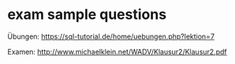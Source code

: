 # exam sample questions

Übungen:
https://sql-tutorial.de/home/uebungen.php?lektion=7

Examen:
http://www.michaelklein.net/WADV/Klausur2/Klausur2.pdf